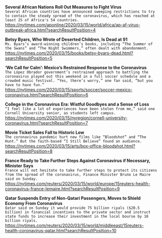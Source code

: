 **Several African Nations Roll Out Measures to Fight Virus**\
`Several African countries have announced sweeping restrictions to try to contain the steady spread of the coronavirus, which has reached at least 25 of Africa's 54 countries.`\
https://nytimes.com/aponline/2020/03/15/world/africa/ap-af-virus-outbreak-africa.html?searchResultPosition=4

**Betsy Byars, Who Wrote of Deserted Children, Is Dead at 91**\
`Ms. Byars’s award-winning children’s books, including “The Summer of the Swans” and “The Night Swimmers,” often dealt with abandonment.`\
https://nytimes.com/2020/03/15/books/betsy-byars-dead.html?searchResultPosition=5

**‘We Call for Calm’: Mexico’s Restrained Response to the Coronavirus**\
`The López Obrador government’s restrained approach to battling the coronavirus played out this weekend in a full soccer schedule and a crowded music festival. “Yes, there’s worry,” one fan said, “but you have to have fun.”`\
https://nytimes.com/2020/03/15/sports/soccer/soccer-mexico-coronavirus.html?searchResultPosition=6

**College in the Coronavirus Era: Wistful Goodbyes and a Sense of Loss**\
`“I feel like a lot of experiences have been stolen from me,” said one Cornell University senior, as students left campus.`\
https://nytimes.com/2020/03/15/nyregion/cornell-university-coronavirus.html?searchResultPosition=7

**Movie Ticket Sales Fall to Historic Low**\
`The coronavirus pandemic hurt new films like “Bloodshot” and “The Hunt.” But the faith-based “I Still Believe” found an audience.`\
https://nytimes.com/2020/03/15/arts/box-office-bloodshot.html?searchResultPosition=8

**France Ready to Take Further Steps Against Coronavirus if Necessary, Minister Says**\
`France will not hesitate to take further steps to protect its citizens from the spread of the coronavirus, Finance Minister Bruno Le Maire said on Sunday.`\
https://nytimes.com/reuters/2020/03/15/world/europe/15reuters-health-coronavirus-france-lemaire.html?searchResultPosition=9

**Qatar Suspends Entry of Non-Qatari Passengers, Moves to Shield Economy From Coronavirus**\
`Qatar said on Sunday it would provide 75 billion riyals ($20.5 billion) in financial incentives to the private sector and instruct state funds to increase their investment in the local bourse by 10 billion riyals.`\
https://nytimes.com/reuters/2020/03/15/world/middleeast/15reuters-health-coronavirus-qatar.html?searchResultPosition=10

